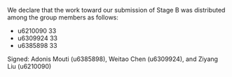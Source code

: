 We declare that the work toward our submission of Stage B was distributed among the group members as follows:

* u6210090 33
* u6309924 33
* u6385898 33

Signed: Adonis Mouti (u6385898), Weitao Chen (u6309924), and Ziyang Liu (u6210090)
